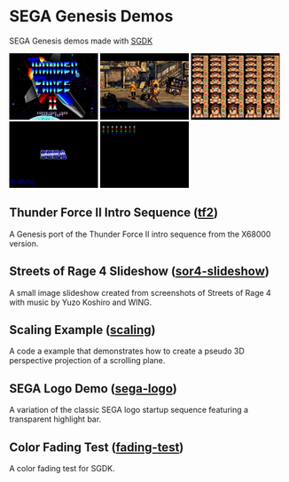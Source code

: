 # SEGA Genesis Demos

SEGA Genesis demos made with [SGDK](https://github.com/Stephane-D/SGDK)

<div>
<img src="tf2/images/tf2.png" width="160">
<img src="sor4-slideshow/images/sor4-slideshow.png" width="160">
<img src="scaling/images/scaling.png" width="160">
<img src="sega-logo/images/sega-logo.png" width="160">
<img src="fading-test/images/fading-test.png" width="160">
</div>

## Thunder Force II Intro Sequence ([tf2](tf2))

A Genesis port of the Thunder Force II intro sequence from the X68000 version.

## Streets of Rage 4 Slideshow ([sor4-slideshow](sor4-slideshow))

A small image slideshow created from screenshots of Streets of Rage 4 with music by Yuzo Koshiro and WING.

## Scaling Example ([scaling](scaling))

A code a example that demonstrates how to create a pseudo 3D perspective projection of a scrolling plane.

## SEGA Logo Demo ([sega-logo](sega-logo))

A variation of the classic SEGA logo startup sequence featuring a transparent highlight bar.

## Color Fading Test ([fading-test](fading-test))

A color fading test for SGDK.
